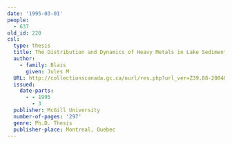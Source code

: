 ```yaml
---
date: '1995-03-01'
people:
  - 637
old_id: 220
csl:
  type: thesis
  title: The Distribution and Dynamics of Heavy Metals in Lake Sediments
  author:
    - family: Blais
      given: Jules M
  URL: http://collectionscanada.gc.ca/ourl/res.php?url_ver=Z39.88-2004&url_tim=2018-11-25T20%3A57%3A17Z&url_ctx_fmt=info%3Aofi%2Ffmt%3Akev%3Amtx%3Actx&rft_dat=22297400&rfr_id=info%3Asid%2Fcollectionscanada.gc.ca%3Aamicus&lang=eng
  issued:
    date-parts:
      - - 1995
        - 3
  publisher: McGill University
  number-of-pages: '297'
  genre: Ph.D. Thesis
  publisher-place: Montreal, Quebec
---
```

